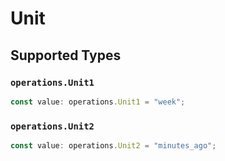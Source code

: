 # Unit


## Supported Types

### `operations.Unit1`

```typescript
const value: operations.Unit1 = "week";
```

### `operations.Unit2`

```typescript
const value: operations.Unit2 = "minutes_ago";
```

